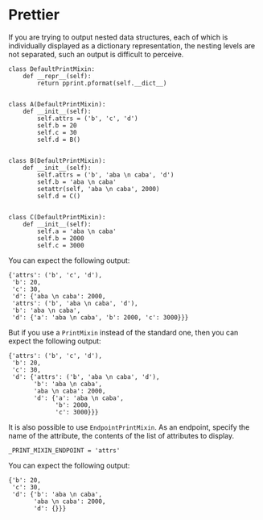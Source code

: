 # Prettier

If you are trying to output nested data structures, each of which is individually displayed as a dictionary representation, the nesting levels are not separated, such an output is difficult to perceive.
```
class DefaultPrintMixin:
    def __repr__(self):
        return pprint.pformat(self.__dict__)


class A(DefaultPrintMixin):
    def __init__(self):
        self.attrs = ('b', 'c', 'd')
        self.b = 20
        self.c = 30
        self.d = B()


class B(DefaultPrintMixin):
    def __init__(self):
        self.attrs = ('b', 'aba \n caba', 'd')
        self.b = 'aba \n caba'
        setattr(self, 'aba \n caba', 2000)
        self.d = C()


class C(DefaultPrintMixin):
    def __init__(self):
        self.a = 'aba \n caba'
        self.b = 2000
        self.c = 3000
```
You can expect the following output:
```
{'attrs': ('b', 'c', 'd'),
 'b': 20,
 'c': 30,
 'd': {'aba \n caba': 2000,
 'attrs': ('b', 'aba \n caba', 'd'),
 'b': 'aba \n caba',
 'd': {'a': 'aba \n caba', 'b': 2000, 'c': 3000}}}
```
But if you use a ```PrintMixin``` instead of the standard one, then you can expect the following output:
```
{'attrs': ('b', 'c', 'd'),
 'b': 20,
 'c': 30,
 'd': {'attrs': ('b', 'aba \n caba', 'd'),
       'b': 'aba \n caba',
       'aba \n caba': 2000,
       'd': {'a': 'aba \n caba',
             'b': 2000,
             'c': 3000}}}
```
It is also possible to use ```EndpointPrintMixin```. As an endpoint, specify the name of the attribute, the contents of the list of attributes to display.
```
_PRINT_MIXIN_ENDPOINT = 'attrs'
```
You can expect the following output:
```
{'b': 20,
 'c': 30,
 'd': {'b': 'aba \n caba',
       'aba \n caba': 2000,
       'd': {}}}
```
